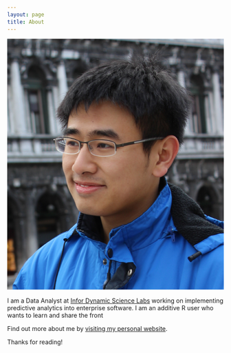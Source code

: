 ```yaml
---
layout: page
title: About
---
```


![me](/assets/venice_small.png)

I am a Data Analyst at [Infor Dynamic Science Labs](http://www.infor.com/dynamicsciencelabs/) working on implementing predictive analytics into enterprise software. I am an additive R user who wants to learn and share the front

Find out more about me by [visiting my personal website](http://tianweizhang.info). 

Thanks for reading!
